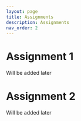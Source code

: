 ```yaml
---
layout: page
title: Assignments
description: Assignments
nav_order: 2
---
```


# Assignment 1
Will be added later

# Assignment 2
Will be added later
